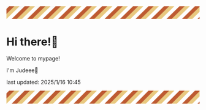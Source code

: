 <!-- Header image -->
<img src="./pokemon/pokemon_35.png" width="1000">

# Hi there!👋

Welcome to mypage!

I'm Judeee🐷

last updated: 2025/1/16 10:45

<!-- Footer image -->
<img src="./pokemon/pokemon_35.png" width="1000">
